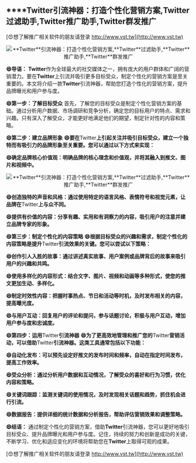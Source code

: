 ## ****Twitter**引流神器：打造个性化营销方案,**Twitter**过滤助手,**Twitter**推广助手,**Twitter**群发推广**

[😍想了解推广相关软件的朋友请登录 http://www.vst.tw](http://www.vst.tw)

 <center><img src="https://vst.tw/MP4/tuiguang/png/7.png" alt="**Twitter**引流神器：打造个性化营销方案,**Twitter**过滤助手,**Twitter**推广助手,**Twitter**群发推广"></center>

**😄导语：**
**Twitter**作为全球最大的社交媒体之一，拥有庞大的用户群体和广阔的营销潜力。要在**Twitter**上引流并吸引更多目标受众，制定个性化的营销方案是至关重要的。本文将介绍一款**Twitter**引流神器，帮助您打造个性化的营销方案，提升品牌曝光和用户参与度。

**😄第一步：了解目标受众**
首先，了解您的目标受众是制定个性化营销方案的基础。通过分析用户数据、市场调研和竞争分析，确定您的目标用户的特点、需求和兴趣。只有深入了解受众，才能更好地满足他们的期望，制定针对性的内容和策略。

**😄第二步：建立品牌形象**
**😄要在**Twitter**上引起关注并吸引目标受众，建立一个独特而有吸引力的品牌形象至关重要。您可以通过以下方式来实现：**

**😄确定品牌核心价值观：明确品牌的核心理念和价值观，并将其融入到推文、图片和视频中。**

 <center><img src="https://vst.tw/MP4/tuiguang/png/0.png" alt="**Twitter**引流神器：打造个性化营销方案,**Twitter**过滤助手,**Twitter**推广助手,**Twitter**群发推广"></center>

**😄创造独特的声音和风格：通过使用特定的语言风格、表情符号和视觉元素，让品牌在**Twitter**上与众不同。**

**😄提供有价值的内容：分享有趣、实用和有洞察力的内容，吸引用户的注意并建立品牌专家的形象。**

**😄第三步：制定个性化的内容策略**
**😄根据目标受众的兴趣和需求，制定个性化的内容策略是提升**Twitter**引流效果的关键。您可以尝试以下策略：**

**😄创作引人入胜的故事：通过讲述真实故事、用户案例或品牌背后的故事来吸引用户的兴趣和共鸣。**

**😄使用多样化的内容形式：结合文字、图片、视频和动画等多种形式，使您的推文更加生动、多样化。**

**😄制定时效性内容：把握时事热点、节日和活动等时机，及时发布相关的内容，提高曝光度。**

**😄与用户互动：回复用户的评论和提问，参与话题讨论，积极与用户互动，增加用户参与度和忠诚度。**

**😄第四步：运用**Twitter**引流神器**
**😄为了更高效地管理和推广您的**Twitter**营销活动，可以借助**Twitter**引流神器。这类工具通常包括以下功能：**

**😄自动化发布：可以预先设定好推文的发布时间和频率，自动在指定时间发布，提高工作效率。**

**😄受众分析：通过分析用户数据和互动情况，了解受众的喜好和行为习惯，优化内容和策略。**

**😄关键词跟踪：监测关键词的使用情况，及时发现相关话题和趋势，抓住机会进行引流。**

**😄数据报告：提供详细的统计数据和分析报告，帮助评估营销效果和调整策略。**

**😄结语：**
通过制定个性化的营销方案，借助**Twitter**引流神器，您可以更好地吸引目标受众、提升品牌曝光和用户参与度。记住，持续的努力和创新是成功的关键，不断学习、优化和适应变化的环境将帮助您在**Twitter**上取得可观的成果。

[😍想了解推广相关软件的朋友请登录 http://www.vst.tw](http://www.vst.tw)




